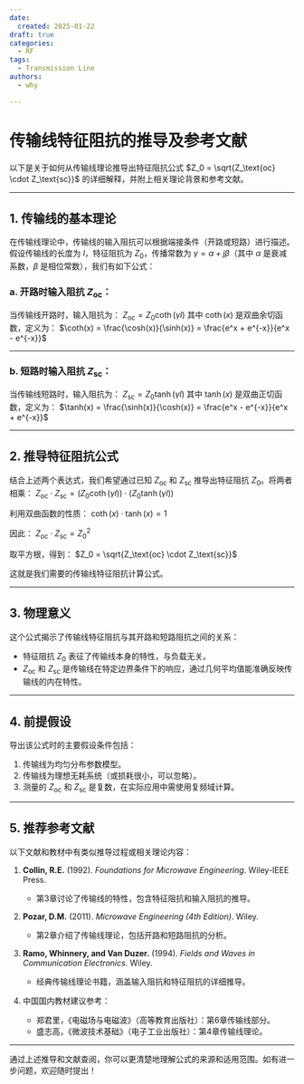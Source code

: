 ```yaml
---
date:
  created: 2025-01-22
draft: true
categories:
  - RF
tags:
  - Transmission Line
authors:
  - why

---
```

# 传输线特征阻抗的推导及参考文献

以下是关于如何从传输线理论推导出特征阻抗公式 $Z_0 = \sqrt{Z_\text{oc} \cdot Z_\text{sc}}$ 的详细解释，并附上相关理论背景和参考文献。

---

## 1. **传输线的基本理论**
在传输线理论中，传输线的输入阻抗可以根据端接条件（开路或短路）进行描述。假设传输线的长度为 $l$，特征阻抗为 $Z_0$，传播常数为 $\gamma = \alpha + j\beta$（其中 $\alpha$ 是衰减系数，$\beta$ 是相位常数），我们有如下公式：

### a. **开路时输入阻抗 $Z_\text{oc}$：**
当传输线开路时，输入阻抗为：
$Z_\text{oc} = Z_0 \coth(\gamma l)$
其中 $\coth(x)$ 是双曲余切函数，定义为：
$\coth(x) = \frac{\cosh(x)}{\sinh(x)} = \frac{e^x + e^{-x}}{e^x - e^{-x}}$

---

### b. **短路时输入阻抗 $Z_\text{sc}$：**
当传输线短路时，输入阻抗为：
$Z_\text{sc} = Z_0 \tanh(\gamma l)$
其中 $\tanh(x)$ 是双曲正切函数，定义为：
$\tanh(x) = \frac{\sinh(x)}{\cosh(x)} = \frac{e^x - e^{-x}}{e^x + e^{-x}}$

---

## 2. **推导特征阻抗公式**
结合上述两个表达式，我们希望通过已知 $Z_\text{oc}$ 和 $Z_\text{sc}$ 推导出特征阻抗 $Z_0$。将两者相乘：
$Z_\text{oc} \cdot Z_\text{sc} = \left(Z_0 \coth(\gamma l)\right) \cdot \left(Z_0 \tanh(\gamma l)\right)$

利用双曲函数的性质：
$\coth(x) \cdot \tanh(x) = 1$

因此：
$Z_\text{oc} \cdot Z_\text{sc} = Z_0^2$

取平方根，得到：
$Z_0 = \sqrt{Z_\text{oc} \cdot Z_\text{sc}}$

这就是我们需要的传输线特征阻抗计算公式。

---

## 3. **物理意义**
这个公式揭示了传输线特征阻抗与其开路和短路阻抗之间的关系：
- 特征阻抗 $Z_0$ 表征了传输线本身的特性，与负载无关。
- $Z_\text{oc}$ 和 $Z_\text{sc}$ 是传输线在特定边界条件下的响应，通过几何平均值能准确反映传输线的内在特性。

---

## 4. **前提假设**
导出该公式时的主要假设条件包括：
1. 传输线为均匀分布参数模型。
2. 传输线为理想无耗系统（或损耗很小，可以忽略）。
3. 测量的 $Z_\text{oc}$ 和 $Z_\text{sc}$ 是复数，在实际应用中需使用复频域计算。

---

## 5. **推荐参考文献**
以下文献和教材中有类似推导过程或相关理论内容：

1. **Collin, R.E.** (1992). *Foundations for Microwave Engineering*. Wiley-IEEE Press.
   - 第3章讨论了传输线的特性，包含特征阻抗和输入阻抗的推导。

2. **Pozar, D.M.** (2011). *Microwave Engineering (4th Edition)*. Wiley.
   - 第2章介绍了传输线理论，包括开路和短路阻抗的分析。

3. **Ramo, Whinnery, and Van Duzer.** (1994). *Fields and Waves in Communication Electronics*. Wiley.
   - 经典传输线理论书籍，涵盖输入阻抗和特征阻抗的详细推导。

4. 中国国内教材建议参考：
   - 郑君里，《电磁场与电磁波》（高等教育出版社）：第6章传输线部分。
   - 盛志高，《微波技术基础》（电子工业出版社）：第4章传输线理论。

---

通过上述推导和文献查阅，你可以更清楚地理解公式的来源和适用范围。如有进一步问题，欢迎随时提出！


